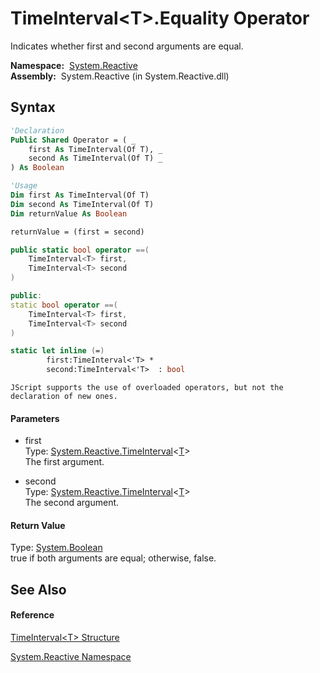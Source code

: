 # TimeInterval\<T\>.Equality Operator

Indicates whether first and second arguments are equal.

**Namespace:**  [System.Reactive](System.Reactive\System.Reactive.md)  
**Assembly:**  System.Reactive (in System.Reactive.dll)

## Syntax

```vb
'Declaration
Public Shared Operator = ( _
    first As TimeInterval(Of T), _
    second As TimeInterval(Of T) _
) As Boolean
```

```vb
'Usage
Dim first As TimeInterval(Of T)
Dim second As TimeInterval(Of T)
Dim returnValue As Boolean

returnValue = (first = second)
```

```csharp
public static bool operator ==(
    TimeInterval<T> first,
    TimeInterval<T> second
)
```

```c++
public:
static bool operator ==(
    TimeInterval<T> first, 
    TimeInterval<T> second
)
```

```fsharp
static let inline (=)
        first:TimeInterval<'T> * 
        second:TimeInterval<'T>  : bool
```

```jscript
JScript supports the use of overloaded operators, but not the declaration of new ones.
```

#### Parameters

- first  
  Type: [System.Reactive.TimeInterval](TimeInterval\TimeInterval(T).md)\<[T](TimeInterval\TimeInterval(T).md)\>  
  The first argument.

- second  
  Type: [System.Reactive.TimeInterval](TimeInterval\TimeInterval(T).md)\<[T](TimeInterval\TimeInterval(T).md)\>  
  The second argument.

#### Return Value

Type: [System.Boolean](https://msdn.microsoft.com/en-us/library/a28wyd50)  
true if both arguments are equal; otherwise, false.

## See Also

#### Reference

[TimeInterval\<T\> Structure](TimeInterval\TimeInterval(T).md)

[System.Reactive Namespace](System.Reactive\System.Reactive.md)






